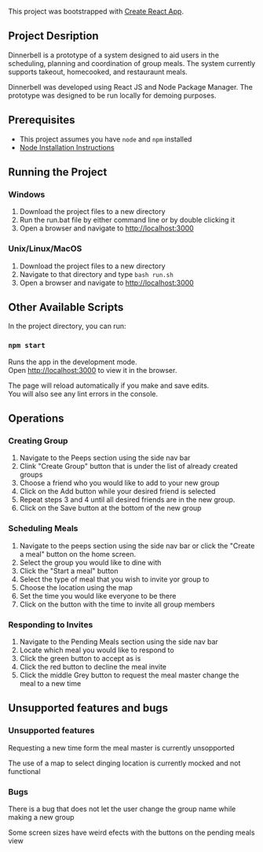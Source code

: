 This project was bootstrapped with [Create React App](https://github.com/facebook/create-react-app).

## Project Desription
Dinnerbell is a prototype of a system designed to aid users in the scheduling, planning and coordination of group meals. The system currently supports takeout, homecooked, and restauraunt meals.

Dinnerbell was developed using React JS and Node Package Manager. The prototype was designed to be run locally for demoing purposes.

## Prerequisites
* This project assumes you have `node` and `npm` installed
* [Node Installation Instructions](https://nodejs.org/en/download/)

## Running the Project
### Windows
1. Download the project files to a new directory
2. Run the run.bat file by either command line or by double clicking it
3. Open a browser and navigate to [http://localhost:3000](http://localhost:3000)

### Unix/Linux/MacOS
1. Download the project files to a new directory
2. Navigate to that directory and type `bash run.sh`
3. Open a browser and navigate to [http://localhost:3000](http://localhost:3000)

## Other Available Scripts

In the project directory, you can run:

### `npm start`

Runs the app in the development mode.<br>
Open [http://localhost:3000](http://localhost:3000) to view it in the browser.

The page will reload automatically if you make and save edits.<br>
You will also see any lint errors in the console.

## Operations
### Creating Group

1) Navigate to the Peeps section using the side nav bar
2) Clink "Create Group" button that is under the list of already created groups
3) Choose a friend who you would like to add to your new group
4) Click on the Add button while your desired friend is selected
5) Repeat steps 3 and 4 until all desired friends are in the new group.
6) Click on the Save button at the bottom of the new group 

### Scheduling Meals

1) Navigate to the peeps section using the side nav bar or click the "Create a meal" button on the home screen.
2) Select the group you would like to dine with
3) Click the "Start a meal" button
4) Select the type of meal that you wish to invite yor group to
5) Choose the location using the map
6) Set the time you would like everyone to be there
7) Click on the button with the time to invite all group members

### Responding to Invites

1) Navigate to the Pending Meals section using the side nav bar
2) Locate which meal you would like to respond to
3) Click the green button to accept as is
4) Click the red button to decline the meal invite
5) Click the middle Grey button to request the meal master change the meal to a new time

## Unsupported features and bugs
### Unsupported features
Requesting a new time form the meal master is currently unsopported

The use of a map to select dinging location is currently mocked and not functional

### Bugs

There is a bug that does not let the user change the group name while making a new group

Some screen sizes have weird efects with the buttons on the pending meals view


